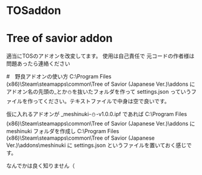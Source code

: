 # TOSaddon
# Tree of savior addon
適当にTOSのアドオンを改変してます。
使用は自己責任で
元コードの作者様は問題あったら連絡ください

#　野良アドオンの使い方
C:\Program Files (x86)\Steam\steamapps\common\Tree of Savior (Japanese Ver.)\addons
にアドオン名の先頭の_とか⛄を抜いたフォルダを作って
settings.json
っていうファイルを作ってください。テキストファイルで中身は空で良いです。

仮に入れるアドオンが
_meshinuki-⛄-v1.0.0.ipf
であれば
C:\Program Files (x86)\Steam\steamapps\common\Tree of Savior (Japanese Ver.)\addons
に
meshinuki
フォルダを作成し
C:\Program Files (x86)\Steam\steamapps\common\Tree of Savior (Japanese Ver.)\addons\meshinuki
に
settings.json
というファイルを置いておく感じです。

なんでかは良く知りません（
